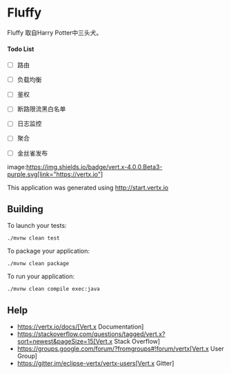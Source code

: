 # Fluffy

Fluffy 取自Harry Potter中三头犬。

#### Todo List

- [ ] 路由
- [ ] 负载均衡
- [ ] 鉴权
- [ ] 断路限流黑白名单
- [ ] 日志监控
- [ ] 聚合
- [ ] 金丝雀发布





image:https://img.shields.io/badge/vert.x-4.0.0.Beta3-purple.svg[link="https://vertx.io"]

This application was generated using http://start.vertx.io

## Building

To launch your tests:
```
./mvnw clean test
```

To package your application:
```
./mvnw clean package
```

To run your application:
```
./mvnw clean compile exec:java
```

## Help

* https://vertx.io/docs/[Vert.x Documentation]
* https://stackoverflow.com/questions/tagged/vert.x?sort=newest&pageSize=15[Vert.x Stack Overflow]
* https://groups.google.com/forum/?fromgroups#!forum/vertx[Vert.x User Group]
* https://gitter.im/eclipse-vertx/vertx-users[Vert.x Gitter]


